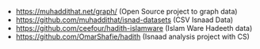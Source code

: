 - https://muhaddithat.net/graph/ (Open Source project to graph data)
- https://github.com/muhaddithat/isnad-datasets (CSV Isnaad Data)
- https://github.com/ceefour/hadith-islamware (Islam Ware Hadeeth data)
- https://github.com/OmarShafie/hadith (Isnaad analysis project with CS)